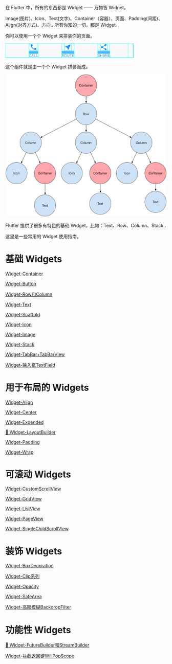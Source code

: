 
在 Flutter 中，所有的东西都是 Widget —— 万物皆 Widget。

Image(图片)、Icon、Text(文字)、Container（容器）、页面、Padding(间距)、Align(对齐方式)、方向.. 所有你知的一切，都是 Widget。

你可以使用一个个 Widget 来拼装你的页面。

![](https://raw.githubusercontent.com/chenBingX/img/master/Flutter/Flutter-widget1.png)

这个组件就是由一个个 Widget 拼装而成。

![](https://raw.githubusercontent.com/chenBingX/img/master/Flutter/Flutter-widget11.png)

Flutter 提供了很多有特色的基础 Widget，比如：Text、Row、Column、Stack..

这里是一些常用的 Widget 使用指南。

# 基础 Widgets

[Widget-Container](https://github.com/chenBingX/CoorChiceArticale/blob/master/Flutter/Widget-Container.md)

[Widget-Button](https://github.com/chenBingX/CoorChiceArticale/blob/master/Flutter/Widget-Button.md)

[Widget-Row和Column](https://github.com/chenBingX/CoorChiceArticale/blob/master/Flutter/Widget-Row和Column.md)

[Widget-Text](https://github.com/chenBingX/CoorChiceArticale/blob/master/Flutter/Widget-Text.md)

[Widget-Scaffold](https://github.com/chenBingX/CoorChiceArticale/blob/master/Flutter/Widget-Scaffold.md)

[Widget-Icon](https://github.com/chenBingX/CoorChiceArticale/blob/master/Flutter/Widget-Icon.md)

[Widget-Image](https://github.com/chenBingX/CoorChiceArticale/blob/master/Flutter/Widget-Image.md)

[Widget-Stack](https://github.com/chenBingX/CoorChiceArticale/blob/master/Flutter/Widget-Stack.md)

[Widget-TabBar+TabBarView](https://github.com/chenBingX/CoorChiceArticale/blob/master/Flutter/Widget-TabBar+TabBarView.md)

[Widget-输入框TextField](https://github.com/chenBingX/CoorChiceArticale/blob/master/Flutter/Widget-输入框TextField.md)

# 用于布局的 Widgets

[Widget-Align](https://github.com/chenBingX/CoorChiceArticale/blob/master/Flutter/Widget-Align.md)

[Widget-Center](https://github.com/chenBingX/CoorChiceArticale/blob/master/Flutter/Widget-Center.md)

[Widget-Expended](https://github.com/chenBingX/CoorChiceArticale/blob/master/Flutter/Widget-Expended.md)

[🚫 Widget-LayoutBuilder]()

[Widget-Padding](https://github.com/chenBingX/CoorChiceArticale/blob/master/Flutter/Widget-Padding.md)

[Widget-Wrap](https://github.com/chenBingX/CoorChiceArticale/blob/master/Flutter/Widget-Wrap.md)

# 可滚动 Widgets

[Widget-CustomScrollView](https://github.com/chenBingX/CoorChiceArticale/blob/master/Flutter/Widget-CustomScrollView.md)

[Widget-GridView](https://github.com/chenBingX/CoorChiceArticale/blob/master/Flutter/Widget-GridView.md)

[Widget-ListView](https://github.com/chenBingX/CoorChiceArticale/blob/master/Flutter/Widget-ListView.md)

[Widget-PageView](https://github.com/chenBingX/CoorChiceArticale/blob/master/Flutter/Widget-PageView.md)

[Widget-SingleChildScrollView](https://github.com/chenBingX/CoorChiceArticale/blob/master/Flutter/Widget-SingleChildScrollView.md)

# 装饰 Widgets

[Widget-BoxDecoration](https://github.com/chenBingX/CoorChiceArticale/blob/master/Flutter/Widget-BoxDecoration.md)

[Widget-Clip系列](https://github.com/chenBingX/CoorChiceArticale/blob/master/Flutter/Widget-Clip系列.md)

[Widget-Opacity](https://github.com/chenBingX/CoorChiceArticale/blob/master/Flutter/Widget-Opacity.md)

[Widget-SafeArea](https://github.com/chenBingX/CoorChiceArticale/blob/master/Flutter/Widget-SafeArea.md)

[Widget-高斯模糊BackdropFilter](https://github.com/chenBingX/CoorChiceArticale/blob/master/Flutter/Widget-高斯模糊BackdropFilter.md)

# 功能性 Widgets

[🚫 Widget-FutureBuilder和StreamBuilder]()

[Widget-拦截返回键WillPopScope](https://github.com/chenBingX/CoorChiceArticale/blob/master/Flutter/Widget-拦截返回键WillPopScope.md)

